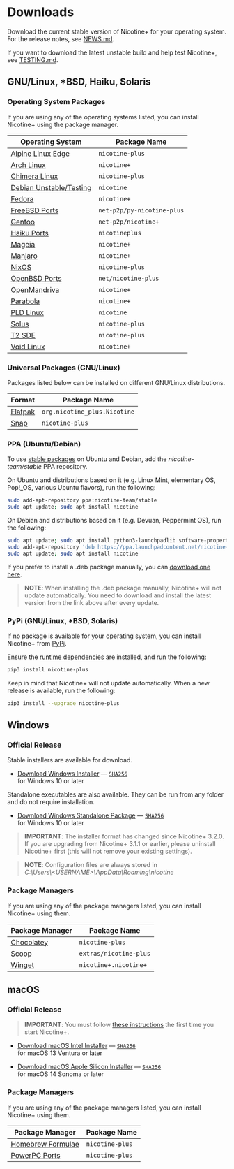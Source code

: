 <!--
  SPDX-FileCopyrightText: 2020-2025 Nicotine+ Contributors
  SPDX-License-Identifier: GPL-3.0-or-later
-->

# Downloads

Download the current stable version of Nicotine+ for your operating system.
For the release notes, see [NEWS.md](../NEWS.md).

If you want to download the latest unstable build and help test Nicotine+,
see [TESTING.md](TESTING.md).


## GNU/Linux, *BSD, Haiku, Solaris

### Operating System Packages

If you are using any of the operating systems listed, you can install Nicotine+
using the package manager.

| Operating System                                                                         | Package Name               |
|------------------------------------------------------------------------------------------|----------------------------|
| [Alpine Linux Edge](https://pkgs.alpinelinux.org/packages?name=nicotine-plus)            | `nicotine-plus`            |
| [Arch Linux](https://archlinux.org/packages/extra/any/nicotine+/)                        | `nicotine+`                |
| [Chimera Linux](https://pkgs.chimera-linux.org/packages?name=nicotine-plus)              | `nicotine-plus`            |
| [Debian Unstable/Testing](https://tracker.debian.org/pkg/nicotine)                       | `nicotine`                 |
| [Fedora](https://packages.fedoraproject.org/pkgs/nicotine+/nicotine+/)                   | `nicotine+`                |
| [FreeBSD Ports](https://www.freshports.org/net-p2p/py-nicotine-plus)                     | `net-p2p/py-nicotine-plus` |
| [Gentoo](https://packages.gentoo.org/packages/net-p2p/nicotine+)                         | `net-p2p/nicotine+`        |
| [Haiku Ports](https://depot.haiku-os.org/#!/pkg/nicotineplus)                            | `nicotineplus`             |
| [Mageia](https://madb.mageialinux-online.org/show?distribution=cauldron&rpm=nicotine%2B) | `nicotine+`                |
| [Manjaro](https://manjaristas.org/branch_compare?q=nicotine%2B)                          | `nicotine+`                |
| [NixOS](https://search.nixos.org/packages?show=nicotine-plus)                            | `nicotine-plus`            |
| [OpenBSD Ports](https://openports.pl/path/net/nicotine-plus)                             | `net/nicotine-plus`        |
| [OpenMandriva](https://github.com/OpenMandrivaAssociation/nicotineplus)                  | `nicotine+`                |
| [Parabola](https://www.parabola.nu/packages/extra/x86_64/nicotine+/)                     | `nicotine+`                |
| [PLD Linux](https://git.pld-linux.org/?p=packages/nicotine.git;a=tree)                   | `nicotine`                 |
| [Solus](https://github.com/getsolus/packages/tree/main/packages/n/nicotine-plus)         | `nicotine-plus`            |
| [T2 SDE](https://t2sde.org/packages/nicotine-plus)                                       | `nicotine-plus`            |
| [Void Linux](https://github.com/void-linux/void-packages/tree/master/srcpkgs/nicotine+)  | `nicotine+`                |

### Universal Packages (GNU/Linux)

Packages listed below can be installed on different GNU/Linux distributions.

| Format                                                                           | Package Name                 |
|----------------------------------------------------------------------------------|------------------------------|
| [Flatpak](https://flathub.org/apps/details/org.nicotine_plus.Nicotine)           | `org.nicotine_plus.Nicotine` |
| [Snap](https://snapcraft.io/nicotine-plus)                                       | `nicotine-plus`              |

### PPA (Ubuntu/Debian)

To use [stable packages](https://launchpad.net/~nicotine-team/+archive/ubuntu/stable)
on Ubuntu and Debian, add the *nicotine-team/stable* PPA repository.

On Ubuntu and distributions based on it (e.g. Linux Mint, elementary OS,
Pop!_OS, various Ubuntu flavors), run the following:

```sh
sudo add-apt-repository ppa:nicotine-team/stable
sudo apt update; sudo apt install nicotine
```

On Debian and distributions based on it (e.g. Devuan, Peppermint OS), run the
following:

```sh
sudo apt update; sudo apt install python3-launchpadlib software-properties-common
sudo add-apt-repository 'deb https://ppa.launchpadcontent.net/nicotine-team/stable/ubuntu jammy main'
sudo apt update; sudo apt install nicotine
```

If you prefer to install a .deb package manually, you can
[download one here](https://github.com/nicotine-plus/nicotine-plus/releases/latest/download/debian-package.zip).

> **NOTE**: When installing the .deb package manually, Nicotine+ will not
> update automatically. You need to download and install the latest version
> from the link above after every update.

### PyPi (GNU/Linux, *BSD, Solaris)

If no package is available for your operating system, you can install Nicotine+
from [PyPi](https://pypi.org/project/nicotine-plus/).

Ensure the [runtime dependencies](DEPENDENCIES.md) are installed, and run the
following:

```sh
pip3 install nicotine-plus
```

Keep in mind that Nicotine+ will not update automatically. When a new release
is available, run the following:

```sh
pip3 install --upgrade nicotine-plus
```


## Windows

### Official Release

Stable installers are available for download.

 - [Download Windows Installer](https://github.com/nicotine-plus/nicotine-plus/releases/latest/download/windows-x86_64-installer.zip)
    — [`SHA256`](https://github.com/nicotine-plus/nicotine-plus/releases/latest/download/windows-x86_64-installer.zip.sha256)  
   for Windows 10 or later

Standalone executables are also available. They can be run from any folder and
do not require installation.

 - [Download Windows Standalone Package](https://github.com/nicotine-plus/nicotine-plus/releases/latest/download/windows-x86_64-package.zip)
    — [`SHA256`](https://github.com/nicotine-plus/nicotine-plus/releases/latest/download/windows-x86_64-package.zip.sha256)  
   for Windows 10 or later

> **IMPORTANT**: The installer format has changed since Nicotine+ 3.2.0. If you
> are upgrading from Nicotine+ 3.1.1 or earlier, please uninstall Nicotine+
> first (this will not remove your existing settings).

> **NOTE**: Configuration files are always stored in  
> *C:\Users\\<USERNAME\>\AppData\Roaming\nicotine*

### Package Managers

If you are using any of the package managers listed, you can install Nicotine+
using them.

| Package Manager                                                                                    | Package Name           |
|----------------------------------------------------------------------------------------------------|------------------------|
| [Chocolatey](https://community.chocolatey.org/packages/nicotine-plus)                              | `nicotine-plus`        |
| [Scoop](https://github.com/ScoopInstaller/Extras/blob/master/bucket/nicotine-plus.json)            | `extras/nicotine-plus` |
| [Winget](https://github.com/microsoft/winget-pkgs/tree/master/manifests/n/Nicotine%2B/Nicotine%2B) | `nicotine+.nicotine+`  |


## macOS

### Official Release

> **IMPORTANT**: You must follow [these instructions](https://support.apple.com/guide/mac-help/open-a-mac-app-from-an-unidentified-developer-mh40616/mac)
> the first time you start Nicotine+.

 - [Download macOS Intel Installer](https://github.com/nicotine-plus/nicotine-plus/releases/latest/download/macos-x86_64-installer.zip)
    — [`SHA256`](https://github.com/nicotine-plus/nicotine-plus/releases/latest/download/macos-x86_64-installer.zip.sha256)  
   for macOS 13 Ventura or later

 - [Download macOS Apple Silicon Installer](https://github.com/nicotine-plus/nicotine-plus/releases/latest/download/macos-arm64-installer.zip)
    — [`SHA256`](https://github.com/nicotine-plus/nicotine-plus/releases/latest/download/macos-arm64-installer.zip.sha256)  
   for macOS 14 Sonoma or later

### Package Managers

If you are using any of the package managers listed, you can install Nicotine+
using them.

| Package Manager                                                     | Package Name    |
|---------------------------------------------------------------------|-----------------|
| [Homebrew Formulae](https://formulae.brew.sh/formula/nicotine-plus) | `nicotine-plus` |
| [PowerPC Ports](https://macos-powerpc.org/packages/nicotine-plus/)  | `nicotine-plus` |
